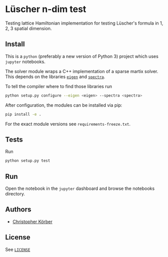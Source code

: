 # Lüscher n-dim test

Testing lattice Hamiltonian implementation for testing Lüscher's formula in 1, 2, 3 spatial dimension.

## Install
This is a `python` (preferably a new version of Python 3) project which uses `jupyter` notebooks.

The solver module wraps a C++ implementation of a sparse martix solver.
This depends on the libraries [`eigen`](https://github.com/eigenteam/eigen-git-mirror)  and [`spectra`](https://github.com/yixuan/spectra).

To tell the compiler where to find those libraries run
```bash
python setup.py configure --eigen <eigen> --spectra <spectra>
```

After configuration, the modules can be installed via pip:
```bash
pip install -e .
```

For the exact module versions see `requirements-freeze.txt`.



## Tests
Run
```bash
python setup.py test
```

## Run
Open the notebook in the `jupyter` dashboard and browse the notebooks directory.

## Authors
* [Christopher Körber](mailto:christopher@ckoerber.com)

## License
See [`LICENSE`](LICENSE)
